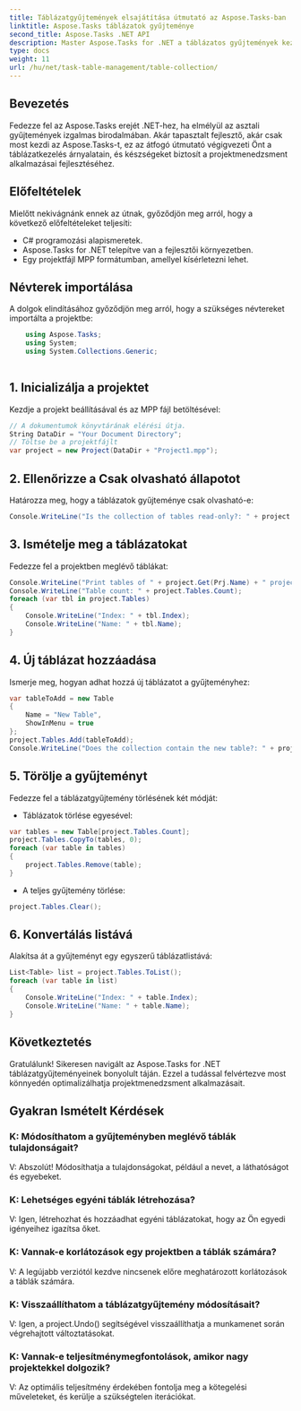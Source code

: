 ```yaml
---
title: Táblázatgyűjtemények elsajátítása útmutató az Aspose.Tasks-ban
linktitle: Aspose.Tasks táblázatok gyűjteménye
second_title: Aspose.Tasks .NET API
description: Master Aspose.Tasks for .NET a táblázatos gyűjtemények kezeléséről szóló lépésről lépésre szóló útmutatónkkal. A projektmenedzsment alkalmazások könnyed fejlesztése. Letöltés most!
type: docs
weight: 11
url: /hu/net/task-table-management/table-collection/
---
```

## Bevezetés
Fedezze fel az Aspose.Tasks erejét .NET-hez, ha elmélyül az asztali gyűjtemények izgalmas birodalmában. Akár tapasztalt fejlesztő, akár csak most kezdi az Aspose.Tasks-t, ez az átfogó útmutató végigvezeti Önt a táblázatkezelés árnyalatain, és készségeket biztosít a projektmenedzsment alkalmazásai fejlesztéséhez.
## Előfeltételek
Mielőtt nekivágnánk ennek az útnak, győződjön meg arról, hogy a következő előfeltételeket teljesíti:
- C# programozási alapismeretek.
- Aspose.Tasks for .NET telepítve van a fejlesztői környezetben.
- Egy projektfájl MPP formátumban, amellyel kísérletezni lehet.
## Névterek importálása
A dolgok elindításához győződjön meg arról, hogy a szükséges névtereket importálta a projektbe:
```csharp
    using Aspose.Tasks;
    using System;
    using System.Collections.Generic;
    
```
## 1. Inicializálja a projektet
Kezdje a projekt beállításával és az MPP fájl betöltésével:
```csharp
// A dokumentumok könyvtárának elérési útja.
String DataDir = "Your Document Directory";
// Töltse be a projektfájlt
var project = new Project(DataDir + "Project1.mpp");
```
## 2. Ellenőrizze a Csak olvasható állapotot
Határozza meg, hogy a táblázatok gyűjteménye csak olvasható-e:
```csharp
Console.WriteLine("Is the collection of tables read-only?: " + project.Tables.IsReadOnly);
```
## 3. Ismételje meg a táblázatokat
Fedezze fel a projektben meglévő táblákat:
```csharp
Console.WriteLine("Print tables of " + project.Get(Prj.Name) + " project.");
Console.WriteLine("Table count: " + project.Tables.Count);
foreach (var tbl in project.Tables)
{
    Console.WriteLine("Index: " + tbl.Index);
    Console.WriteLine("Name: " + tbl.Name);
}
```
## 4. Új táblázat hozzáadása
Ismerje meg, hogyan adhat hozzá új táblázatot a gyűjteményhez:
```csharp
var tableToAdd = new Table
{
    Name = "New Table",
    ShowInMenu = true
};
project.Tables.Add(tableToAdd);
Console.WriteLine("Does the collection contain the new table?: " + project.Tables.Contains(tableToAdd));
```
## 5. Törölje a gyűjteményt
Fedezze fel a táblázatgyűjtemény törlésének két módját:
- Táblázatok törlése egyesével:
```csharp
var tables = new Table[project.Tables.Count];
project.Tables.CopyTo(tables, 0);
foreach (var table in tables)
{
    project.Tables.Remove(table);
}
```
- A teljes gyűjtemény törlése:
```csharp
project.Tables.Clear();
```
## 6. Konvertálás listává
Alakítsa át a gyűjteményt egy egyszerű táblázatlistává:
```csharp
List<Table> list = project.Tables.ToList();
foreach (var table in list)
{
    Console.WriteLine("Index: " + table.Index);
    Console.WriteLine("Name: " + table.Name);
}
```
## Következtetés
Gratulálunk! Sikeresen navigált az Aspose.Tasks for .NET táblázatgyűjteményeinek bonyolult táján. Ezzel a tudással felvértezve most könnyedén optimalizálhatja projektmenedzsment alkalmazásait.
## Gyakran Ismételt Kérdések
### K: Módosíthatom a gyűjteményben meglévő táblák tulajdonságait?
V: Abszolút! Módosíthatja a tulajdonságokat, például a nevet, a láthatóságot és egyebeket.
### K: Lehetséges egyéni táblák létrehozása?
V: Igen, létrehozhat és hozzáadhat egyéni táblázatokat, hogy az Ön egyedi igényeihez igazítsa őket.
### K: Vannak-e korlátozások egy projektben a táblák számára?
V: A legújabb verziótól kezdve nincsenek előre meghatározott korlátozások a táblák számára.
### K: Visszaállíthatom a táblázatgyűjtemény módosításait?
V: Igen, a project.Undo() segítségével visszaállíthatja a munkamenet során végrehajtott változtatásokat.
### K: Vannak-e teljesítménymegfontolások, amikor nagy projektekkel dolgozik?
V: Az optimális teljesítmény érdekében fontolja meg a kötegelési műveleteket, és kerülje a szükségtelen iterációkat.
